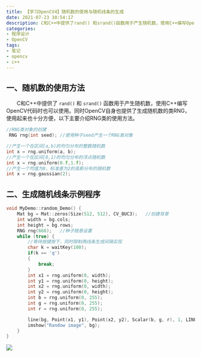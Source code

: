 ```yaml
---
title: 【学习OpenCV4】随机数的使用与随机线条的生成
date: 2021-07-23 10:54:17
description: C和C++中提供了rand() 和srand()函数用于产生随机数，使用C++编写OpenCV代码时也可以使用。同时OpenCV自身也提供了生成随机数的类RNG，使用起来也十分方便，本文主要介绍RNG的使用方法，以及基于RNG生成的随机数，绘制随机线条的方法。
categories:
- 程序设计
- OpenCV
tags:
- 笔记
- opencv
- c++
---
```


## 一、随机数的使用方法
&emsp;&emsp;C和C++中提供了 `rand()` 和 `srand()` 函数用于产生随机数，使用C++编写OpenCV代码时也可以使用。同时OpenCV自身也提供了生成随机数的类RNG，使用起来也十分方便，以下主要介绍RNG类的使用方法。
```cpp
//RNG类对象的创建
 RNG rng(int seed);	//使用种子seed产生一个RNG类对象

//产生一个在区间[a,b)的均匀分布的整数随机数
int x = rng.uniform(a, b);
//产生一个在区间[0,1)的均匀分布的浮点随机数
int x = rng.uniform(0.f,1.f);
//产生一个均值为0，标准差为2的高斯分布的随机数
int x = rng.gaussian(2);
```

## 二、生成随机线条示例程序
```cpp
void MyDemo::random_Demo() {
	Mat bg = Mat::zeros(Size(512, 512), CV_8UC3);	//创建背景
	int width = bg.cols;
	int height = bg.rows;
	RNG rng(666);	//种子随意设置
	while (true) {
		//等待按键按下，同时限制两线条生成间隔实现
		char k = waitKey(100);
		if(k == 'q')
		{
			break;
		}
		int x1 = rng.uniform(0, width);
		int y1 = rng.uniform(0, height);
		int x2 = rng.uniform(0, width);
		int y2 = rng.uniform(0, height);
		int b = rng.uniform(0, 255);
		int g = rng.uniform(0, 255);
		int r = rng.uniform(0, 255);

		line(bg, Point(x1, y1), Point(x2, y2), Scalar(b, g, r), 1, LINE_AA, 0);
		imshow("Randow image", bg);
	}
}
```

![](https://gitee.com/huffiema/pictures/raw/master/image/202112231911051-opencv-notes8-1.png)